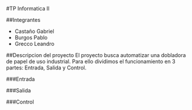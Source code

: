 
#TP Informatica II

##Integrantes
* Castaño Gabriel
* Burgos Pablo
* Grecco Leandro

##Descripcion del proyecto
El proyecto busca automatizar una dobladora de papel de uso industrial. Para ello dividimos el funcionamiento en 3 partes: Entrada, Salida y Control.

###Entrada

###Salida

###Control
